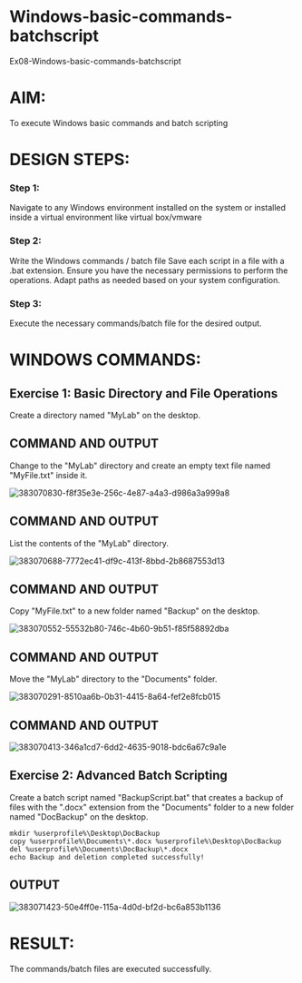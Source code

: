 # Windows-basic-commands-batchscript
Ex08-Windows-basic-commands-batchscript

# AIM:
To execute Windows basic commands and batch scripting

# DESIGN STEPS:

### Step 1:

Navigate to any Windows environment installed on the system or installed inside a virtual environment like virtual box/vmware 

### Step 2:

Write the Windows commands / batch file
Save each script in a file with a .bat extension.
Ensure you have the necessary permissions to perform the operations.
Adapt paths as needed based on your system configuration.
### Step 3:

Execute the necessary commands/batch file for the desired output. 




# WINDOWS COMMANDS:
## Exercise 1: Basic Directory and File Operations
Create a directory named "MyLab" on the desktop.


## COMMAND AND OUTPUT

Change to the "MyLab" directory and create an empty text file named "MyFile.txt" inside it.

![383070830-f8f35e3e-256c-4e87-a4a3-d986a3a999a8](https://github.com/user-attachments/assets/49573228-7ae3-4456-97be-16b4a08a664d)


## COMMAND AND OUTPUT

List the contents of the "MyLab" directory.

![383070688-7772ec41-df9c-413f-8bbd-2b8687553d13](https://github.com/user-attachments/assets/5cdb700d-9dd0-455c-a061-09689fe02407)


## COMMAND AND OUTPUT

Copy "MyFile.txt" to a new folder named "Backup" on the desktop.

![383070552-55532b80-746c-4b60-9b51-f85f58892dba](https://github.com/user-attachments/assets/5e372c45-7023-42ac-9b37-4c227887a7d7)

## COMMAND AND OUTPUT

Move the "MyLab" directory to the "Documents" folder.

![383070291-8510aa6b-0b31-4415-8a64-fef2e8fcb015](https://github.com/user-attachments/assets/374d618e-6bbd-4dbf-a2d5-156540e708f3)


## COMMAND AND OUTPUT

![383070413-346a1cd7-6dd2-4635-9018-bdc6a67c9a1e](https://github.com/user-attachments/assets/7516cc59-6068-4e6f-9c4e-b7afbbfa3c96)


## Exercise 2: Advanced Batch Scripting
Create a batch script named "BackupScript.bat" that creates a backup of files with the ".docx" extension from the "Documents" folder to a new folder named "DocBackup" on the desktop.

```
mkdir %userprofile%\Desktop\DocBackup
copy %userprofile%\Documents\*.docx %userprofile%\Desktop\DocBackup
del %userprofile%\Documents\DocBackup\*.docx
echo Backup and deletion completed successfully!

```


## OUTPUT

![383071423-50e4ff0e-115a-4d0d-bf2d-bc6a853b1136](https://github.com/user-attachments/assets/8e0cd268-896b-483c-a63a-d12467b46cab)


# RESULT:
The commands/batch files are executed successfully.

